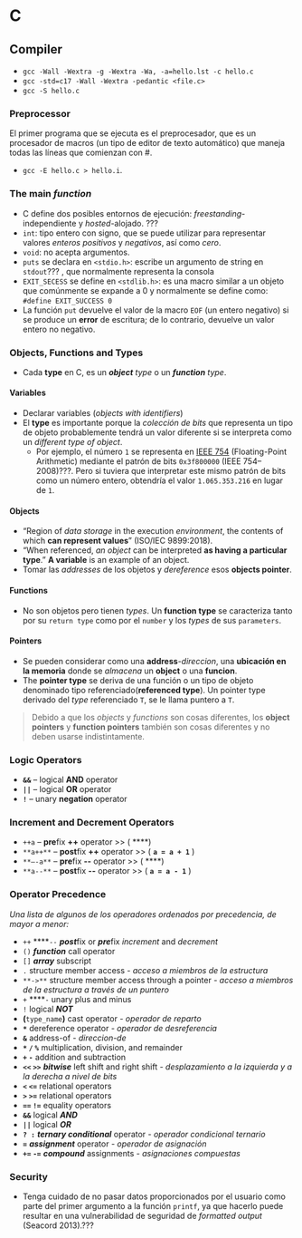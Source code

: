 # C

## Compiler
- `gcc -Wall -Wextra -g -Wextra -Wa, -a=hello.lst -c hello.c`
- `gcc -std=c17 -Wall -Wextra -pedantic <file.c>`
- `gcc -S hello.c`

### Preprocessor
El primer programa que se ejecuta es el preprocesador, que es un procesador de macros (un tipo de editor de texto automático) que maneja todas las líneas que comienzan con #.
- `gcc -E hello.c > hello.i`.

### The main *function*
- C define dos posibles entornos de ejecución: *freestanding*-independiente y *hosted*-alojado. ???
- `int`: tipo entero con signo, que se puede utilizar para representar valores *enteros positivos* y *negativos*, así como *cero*.
- `void`: no acepta argumentos.
- `puts` se declara en `<stdio.h>`: escribe un argumento de string en `stdout`??? , que normalmente representa la consola
- `EXIT_SECESS` se define en `<stdlib.h>`: es una macro similar a un objeto que comúnmente se expande a 0 y normalmente se define como: `#define EXIT_SUCCESS 0`
- La función `put` devuelve el valor de la macro `EOF` (un entero negativo) si se produce un **error** de escritura; de lo contrario, devuelve un valor entero no negativo.

### Objects, Functions and Types
- Cada **type** en C, es un ***object** type* o un ***function** type*.
#### Variables
- Declarar variables (*objects with identifiers*)
- El **type** es importante porque la *colección de bits* que representa un tipo de objeto probablemente tendrá un valor diferente si se interpreta como un *different type of object*.
    - Por ejemplo, el número `1` se representa en [IEEE 754](https://es.wikipedia.org/wiki/IEEE_754) (Floating-Point Arithmetic) mediante el patrón de bits `0x3f800000` (IEEE 754–2008)???. Pero si tuviera que interpretar este mismo patrón de bits como un número entero, obtendría el valor `1.065.353.216` en lugar de `1`.

#### Objects
- “Region of *data storage* in the execution *environment*, the contents of which **can represent values**” (ISO/IEC 9899:2018).
-  “When referenced, *an object* can be interpreted **as having a particular type**.” **A variable** is an example of an object.
- Tomar las *addresses* de los objetos y *dereference* esos **objects pointer**.

#### Functions
- No son objetos pero tienen *types*. Un **function type** se caracteriza tanto por su `return type` como por el `number` y los *types* de sus `parameters`.

#### Pointers
- Se pueden considerar como una **address**-*direccion*, una **ubicación en la memoria** donde se *almacena* un **object** o una **funcion**. 
- The **pointer type** se deriva de una función o un tipo de objeto denominado tipo referenciado(**referenced type**). Un pointer type derivado del *type* referenciado `T`, se le llama puntero a `T`.
> Debido a que los *objects* y *functions* son cosas diferentes, los **object pointers** y **function pointers** también son cosas diferentes y no deben usarse indistintamente. 



### Logic Operators

- **`&&`** – logical **AND** operator
- **`||`** – logical **OR** operator
- **`!`** – unary **negation** operator

### Increment and Decrement Operators

- `++a` – **pre**fix **++** operator >> (  ****)
- `**a++**` – **post**fix **++** operator >> ( **`a = a + 1`** )
- `**—-a**` – **pre**fix **--** operator >> (  ****)
- `**a--**` – **post**fix **--** operator >> ( **`a = a - 1`** )

### Operator Precedence

*Una lista de algunos de los operadores ordenados por precedencia, de mayor a menor:*

- `++` ****`--` ***post***fix or ***pre***fix *increment* and *decrement*
- `()` ***function*** call operator
- `[]` ***array*** subscript
- `.` structure member access *- acceso a miembros de la estructura*
- `**->**` structure member access through a pointer *- acceso a miembros de la estructura a través de un puntero*
- `+` ****`-` unary plus and minus
- `!` logical ***NOT***
- **(**`type_name`**)** cast operator *- operador de reparto*
- **`*`** dereference operator *- operador de desreferencia*
- **`&`** address-of  *- direccion-de*
- **`*` `/` `%`** multiplication, division, and remainder
- **`+` `-`** addition and subtraction
- **`<<` `>>`** ***bitwise*** left shift and right shift *- desplazamiento a la izquierda y a la derecha a nivel de bits*
- **`<` `<=`** relational operators
- **`>` `>=`** relational operators
- **`==` `!=`** equality operators
- **`&&`** logical ***AND***
- **`||`** logical ***OR***
- **`? :`** ***ternary conditional*** operator *- operador condicional ternario*
- **`=`** ***assignment*** operator *- operador de asignación*
- **`+=` `-=`** ***compound*** assignments *- asignaciones compuestas*

### Security
- Tenga cuidado de no pasar datos proporcionados por el usuario como parte del primer argumento a la función `printf`, ya que hacerlo puede resultar en una vulnerabilidad de seguridad de *formatted output* (Seacord 2013).???